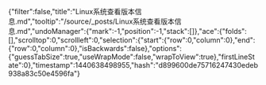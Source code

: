 {"filter":false,"title":"Linux系统查看版本信息.md","tooltip":"/source/_posts/Linux系统查看版本信息.md","undoManager":{"mark":-1,"position":-1,"stack":[]},"ace":{"folds":[],"scrolltop":0,"scrollleft":0,"selection":{"start":{"row":0,"column":0},"end":{"row":0,"column":0},"isBackwards":false},"options":{"guessTabSize":true,"useWrapMode":false,"wrapToView":true},"firstLineState":0},"timestamp":1440638498955,"hash":"d899600de75716247430edeb938a83c50e4596fa"}